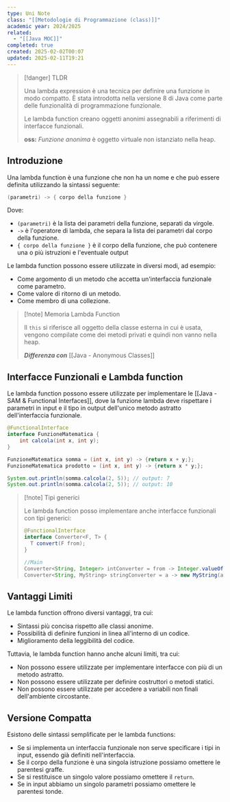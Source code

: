 ```yaml
---
type: Uni Note
class: "[[Metodologie di Programmazione (class)]]"
academic year: 2024/2025
related:
  - "[[Java MOC]]"
completed: true
created: 2025-02-02T00:07
updated: 2025-02-11T19:21
---
```

>[!danger] TLDR
>
>Una lambda expression è una tecnica per definire una funzione in modo compatto. È stata introdotta nella versione 8 di Java come parte delle funzionalità di programmazione funzionale.
>
>Le lambda function creano oggetti anonimi assegnabili a riferimenti di interfacce funzionali. 
>
>**oss:** *Funzione anonima* è oggetto virtuale non istanziato nella heap.

## Introduzione

Una lambda function è una funzione che non ha un nome e che può essere definita utilizzando la sintassi seguente:

```java
(parametri) -> { corpo della funzione }
```

Dove:
- `(parametri)` è la lista dei parametri della funzione, separati da virgole.
- `->` è l'operatore di lambda, che separa la lista dei parametri dal corpo della funzione.
- `{ corpo della funzione }` è il corpo della funzione, che può contenere una o più istruzioni e l'eventuale output

Le lambda function possono essere utilizzate in diversi modi, ad esempio:

- Come argomento di un metodo che accetta un'interfaccia funzionale come parametro.
- Come valore di ritorno di un metodo.
- Come membro di una collezione.

>[!note] Memoria Lambda Function
>
>Il `this` si riferisce all oggetto della classe esterna in cui è usata, vengono compilate come dei metodi privati e quindi non vanno nella heap.
>
>***Differenza con*** [[Java - Anonymous Classes]]

## Interfacce Funzionali e Lambda function

Le lambda function possono essere utilizzate per implementare le [[Java - SAM & Functional Interfaces]], dove la funzione lambda deve rispettare i parametri in input e il tipo in output dell'unico metodo astratto dell'interfaccia funzionale.

```java
@FunctionalInterface 
interface FunzioneMatematica {     
	int calcola(int x, int y); 
} 
```

```java
FunzioneMatematica somma = (int x, int y) -> {return x + y;};
FunzioneMatematica prodotto = (int x, int y) -> {return x * y;};

System.out.println(somma.calcola(2, 5)); // output: 7
System.out.println(somma.calcola(2, 5)); // output: 10
```

>[!note] Tipi generici
>
>Le lambda function posso implementare anche interfacce funzionali con tipi generici:
>
>```java
>@FunctionalInterface 
>interface Converter<F, T> {     
>	T convert(F from); 
>}
>
>//Main
>Converter<String, Integer> intConverter = from -> Integer.valueOf(from);
>Converter<String, MyString> stringConverter = a -> new MyString(a)
>```

## Vantaggi Limiti

Le lambda function offrono diversi vantaggi, tra cui:

- Sintassi più concisa rispetto alle classi anonime.
- Possibilità di definire funzioni in linea all'interno di un codice.
- Miglioramento della leggibilità del codice.

Tuttavia, le lambda function hanno anche alcuni limiti, tra cui:

- Non possono essere utilizzate per implementare interfacce con più di un metodo astratto.
- Non possono essere utilizzate per definire costruttori o metodi statici.
- Non possono essere utilizzate per accedere a variabili non finali dell'ambiente circostante.

## Versione Compatta

Esistono delle sintassi semplificate per le lambda functions:

- Se si implementa un interfaccia funzionale non serve specificare i tipi in input, essendo già definiti nell'interfaccia.
- Se il corpo della funzione è una singola istruzione possiamo omettere le parentesi graffe.
- Se si restituisce un singolo valore possiamo omettere il `return`.
- Se in input abbiamo un singolo parametri possiamo omettere le parentesi tonde.



